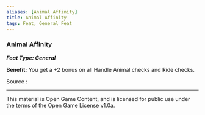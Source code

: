 ```yaml
---
aliases: [Animal Affinity]
title: Animal Affinity
tags: Feat, General_Feat
---
```

### Animal Affinity 
***Feat Type: General***

**Benefit:** You get a +2 bonus on all Handle Animal checks and Ride
checks.

Source :

---

This material is Open Game Content, and is licensed for public use under
the terms of the Open Game License v1.0a.
